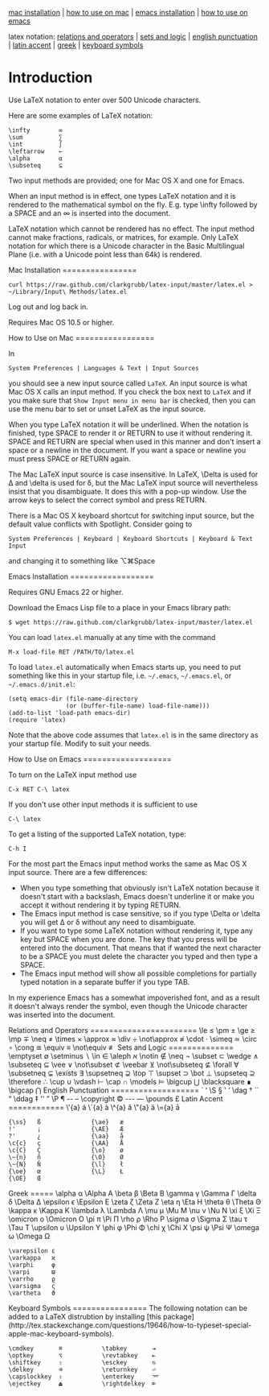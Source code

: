 [mac installation](#mac-install) | [how to use on mac](#mac-howto) | [emacs installation](#emacs-install) | [how to use on emacs](#emacs-howto)

latex notation: [relations and operators](#latex-relation-op) | [sets and logic](#latex-sets-logic) | [english punctuation](#latex-english-punct) | [latin accent](#latex-latin-accent) | [greek](#latex-greek) | [keyboard symbols](#latex-keyboard)

Introduction
============

Use LaTeX notation to enter over 500 Unicode characters.

Here are some examples of LaTeX notation:

    \infty        ∞
    \sum          ∑
    \int          ∫
    \leftarrow    ←
    \alpha        α
    \subseteq     ⊆

Two input methods are provided; one for Mac OS X and one for Emacs.

When an input method is in effect, one types LaTeX notation and it
is rendered to the mathematical symbol on the fly.  E.g. type
\infty followed by a SPACE and an ∞ is inserted into the document.

LaTeX notation which cannot be rendered has no effect.  The input
method cannot make fractions, radicals, or matrices, for example.
Only LaTeX notation for which there is a Unicode character in the Basic
Multilingual Plane (i.e. with a Unicode point less than 64k) is rendered.

<a name="mac-install"/>
Mac Installation
================

    curl https://raw.github.com/clarkgrubb/latex-input/master/latex.el > ~/Library/Input\ Methods/latex.el

Log out and log back in.

Requires Mac OS 10.5 or higher.

<a name="mac-howto"/>
How to Use on Mac
=================

In

    System Preferences | Languages & Text | Input Sources

you should see a new input source called `LaTeX`.  An input source
is what Mac OS X calls an input method.  If you check the box next
to `LaTeX` and if you make sure that `Show Input menu in menu bar` is
checked, then you can use the menu bar to set or unset LaTeX as the
input source.

When you type LaTeX notation it will be underlined.  When the notation
is finished, type SPACE to render it or RETURN to use it without rendering
it.  SPACE and RETURN are special when used in this manner and don't insert
a space or a newline in the document.  If you want a space or newline you
must press SPACE or RETURN again.

The Mac LaTeX input source is case insensitive.  In LaTeX, \Delta is used
for Δ and \delta is used for δ, but the Mac LaTeX input source will nevertheless
insist that you disambiguate.  It does this with a pop-up window.  Use the arrow
keys to select the correct symbol and press RETURN.

There is a Mac OS X keyboard shortcut for switching input source, but the
default value conflicts with Spotlight.  Consider going to 

    System Preferences | Keyboard | Keyboard Shortcuts | Keyboard & Text Input

and changing it to something like ⌥⌘Space

<a name="emacs-install"/>
Emacs Installation
==================

Requires GNU Emacs 22 or higher.

Download the Emacs Lisp file to a place in your Emacs library path:

    $ wget https://raw.github.com/clarkgrubb/latex-input/master/latex.el

You can load `latex.el` manually at any time with the command

    M-x load-file RET /PATH/TO/latex.el

To load `latex.el` automatically when Emacs starts up, you need to put something
like this in your startup file, i.e. `~/.emacs`, `~/.emacs.el`, or `~/.emacs.d/init.el`:

    (setq emacs-dir (file-name-directory
                    (or (buffer-file-name) load-file-name)))
    (add-to-list 'load-path emacs-dir)
    (require 'latex)

Note that the above code assumes that `latex.el` is in the same directory
as your startup file.  Modify to suit your needs.

<a name="emacs-howto"/>
How to Use on Emacs
===================

To turn on the LaTeX input method use

    C-x RET C-\ latex

If you don't use other input methods it is sufficient to use

    C-\ latex

To get a listing of the supported LaTeX notation, type:

    C-h I

For the most part the Emacs input method works the same as Mac OS X input source.
There are a few differences:

* When you type something that obviously isn't LaTeX notation because it doesn't
  start with a backslash, Emacs doesn't underline it or make you accept it without
  rendering it by typing RETURN.
* The Emacs input method is case sensitive, so if you type \Delta or \delta you
  will get Δ or δ without any need to disambiguate.
* If you want to type some LaTeX notation without rendering it, type any key but
  SPACE when you are done.  The key that you press will be entered into the document.
  That means that if wanted the next character to be a SPACE you must delete the
  character you typed and then type a SPACE.
* The Emacs input method will show all possible completions for partially typed
  notation in a separate buffer if you type TAB.

In my experience Emacs has a somewhat impoverished font, and as a result it doesn't
always render the symbol, even though the Unicode character was inserted into the
document.

<a name="latex-relation-op"/>
Relations and Operators
=======================
    \le           ≤          \pm         ±
    \ge           ≥          \mp         ∓
    \neq          ≠          \times      ×
    \approx       ≈          \div        ÷
    \not\approx   ≉          \cdot       ⋅
    \simeq        ≃          \circ       ∘
    \cong         ≅
    \equiv        ≡
    \not\equiv    ≢

<a name="latex-sets-logic"/>
Sets and Logic
==============
    \emptyset     ∅          \setminus       ∖
    \in           ∈          \aleph          א
    \notin        ∉          \neq            ¬
    \subset       ⊂          \wedge          ∧
    \subseteq     ⊆          \vee            ∨
    \not\subset   ⊄          \veebar         ⊻
    \not\subseteq ⊈          \forall         ∀
    \subsetneq    ⊊          \exists         ∃
    \supsetneq    ⊋          \top            ⊤
    \supset       ⊃          \bot            ⊥
    \supseteq     ⊇          \therefore      ∴
    \cup          ∪          \vdash          ⊢
    \cap          ∩          \models         ⊨
    \bigcup       ⋃          \blacksquare   ∎
    \bigcap       ⋂

<a name="latex-english-punct"/>
English Punctuation
===================
    `        ‘                \S           §
    '        ’                \dag         †
    ``       “                \ddag        ‡
    ''       ”                \P           ¶
    --       –                \copyright   ©
    ---      —                \pounds      £

<a name="latex-latin-accent"/>
Latin Accent
============
    \'{a}   á
    \`{a}   à
    \^{a}   â
    \"{a}   ä
    \={a}   ā

    {\ss}   ß              {\ae}   æ
    !'      ¡              {\AE}   Æ
    ?'      ¿              {\aa}   å
    \c{c}   ç              {\AA}   Å
    \c{C}   Ç              {\o}    ø
    \~{n}   ñ              {\O}    Ø
    \~{N}   Ñ              {\l}    ł
    {\oe}   œ              {\L}    Ł         
    {\OE}   Œ                 


<a name="latex-greek"/>
Greek
=====
    \alpha   α        \Alpha Α
    \beta    β        \Beta Β
    \gamma   γ        \Gamma Γ
    \delta   δ        \Delta Δ
    \epsilon ϵ        \Epsilon Ε
    \zeta    ζ        \Zeta Ζ
    \eta     η        \Eta Η
    \theta   θ        \Theta Θ
    \kappa   κ        \Kappa Κ
    \lambda  λ        \Lambda Λ
    \mu      μ        \Mu Μ
    \nu      ν        \Nu Ν
    \xi      ξ        \Xi Ξ
    \omicron ο        \Omicron Ο
    \pi      π        \Pi Π
    \rho     ρ        \Rho Ρ
    \sigma   σ        \Sigma Σ
    \tau     τ        \Tau Τ
    \upsilon υ        \Upsilon Υ
    \phi     φ        \Phi Φ
    \chi     χ        \Chi Χ
    \psi     ψ        \Psi Ψ
    \omega   ω        \Omega Ω

    \varepsilon ε
    \varkappa   ϰ
    \varphi     φ
    \varpi      ϖ
    \varrho     ϱ
    \varsigma   ς
    \vartheta   ϑ

<a name="latex-keyboard"/>
Keyboard Symbols
================
The following notation can be added to a LaTeX distrubtion by installing [this package](http://tex.stackexchange.com/questions/19646/how-to-typeset-special-apple-mac-keyboard-symbols).

    \cmdkey       ⌘           \tabkey       ⇥
    \optkey       ⌥           \revtabkey    ⇤
    \shiftkey     ⇧           \esckey       ⎋
    \delkey       ⌫           \returnkey    ⏎
    \capslockkey  ⇪           \enterkey     ⌤
    \ejectkey     ⏏           \rightdelkey  ⌦
